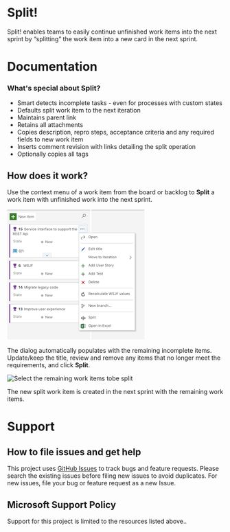 # Split! 

Split! enables teams to easily continue unfinished work items into the next sprint by “splitting” the work item into a new card in the next sprint.

# Documentation

### What's special about Split?

* Smart detects incomplete tasks - even for processes with custom states
* Defaults split work item to the next iteration
* Maintains parent link
* Retains all attachments
* Copies description, repro steps, acceptance criteria and any required fields to new work item
* Inserts comment revision with links detailing the split operation 
* Optionally copies all tags

## How does it work? 
Use the context menu of a work item from the board or backlog to **Split** a work item with unfinished work into the next sprint.

![Invoke Split from work item context menu](/img/splitContextMenu.png "Context Menu")

The dialog automatically populates with the remaining incomplete items.
Update/keep the title, review and remove any items that no longer meet the requirements, and click **Split**.

![Select the remaining work items tobe split](/img/split-dialog.png "Dialog")

The new split work item is created in the next sprint with the remaining work items.

# Support

## How to file issues and get help

This project uses [GitHub Issues](https://github.com/microsoft/azure-boards-split/issues) to track bugs and feature requests. Please search the existing issues before filing new issues to avoid duplicates. For new issues, file your bug or feature request as a new Issue. 

## Microsoft Support Policy
Support for this project is limited to the resources listed above..
